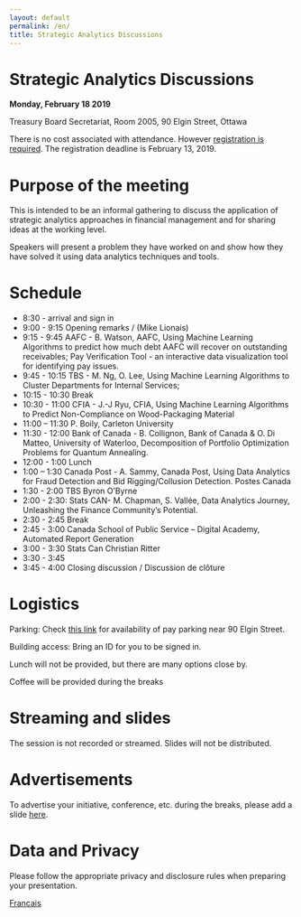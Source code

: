 ```yaml
---
layout: default
permalink: /en/ 
title: Strategic Analytics Discussions
---
```


# Strategic Analytics Discussions 
**Monday, February 18 2019** 

Treasury Board Secretariat, Room 2005, 90 Elgin Street, Ottawa 


There is no cost associated with attendance.  However [registration is required](https://docs.google.com/forms/d/e/1FAIpQLSdRJMLB10MEHzbWySAwDr4Pk_opMI97CMn85WxPBImEopAG7g/viewform). The registration deadline is February 13, 2019. 

# Purpose of the meeting 

This is intended to be an informal gathering to discuss the application of strategic analytics approaches in financial management and for sharing ideas at the working level.  

Speakers will present a problem they have worked on and show how they have solved it using data analytics techniques and tools. 

# Schedule
*   8:30 - arrival and sign in 
*   9:00 - 9:15 Opening remarks / (Mike Lionais)
*   9:15 - 9:45 AAFC - B. Watson, AAFC, Using Machine Learning Algorithms to predict how much debt AAFC will recover on outstanding receivables; Pay Verification Tool - an interactive data visualization tool for identifying pay issues. 
*   9:45 - 10:15 TBS - M. Ng, O. Lee, Using Machine Learning Algorithms to Cluster Departments for Internal Services; 
*   10:15 - 10:30 Break  
*   10:30 - 11:00 CFIA -  J.-J Ryu, CFIA, Using Machine Learning Algorithms to Predict Non-Compliance on Wood-Packaging Material
*	11:00 – 11:30 P. Boily, Carleton University 
*	11:30 - 12:00 Bank of Canada - B. Collignon, Bank of Canada & O. Di Matteo, University of Waterloo, Decomposition of Portfolio Optimization Problems for Quantum Annealing.
*	12:00 - 1:00 Lunch 
*	1:00 – 1:30 Canada Post - A. Sammy, Canada Post, Using Data Analytics for Fraud Detection and Bid Rigging/Collusion Detection.
Postes Canada 
*	1:30 - 2:00 TBS Byron O’Byrne 
*	2:00 - 2:30: Stats CAN- M. Chapman, S. Vallée,  Data Analytics Journey, Unleashing the Finance Community’s Potential.
*	2:30 - 2:45 Break 
*	2:45 - 3:00 Canada School of Public Service – Digital Academy, Automated Report Generation
*	3:00 - 3:30 Stats Can Christian Ritter
*	3:30 - 3:45 
*	3:45 - 4:00 Closing discussion / Discussion de clôture


# Logistics

Parking: Check [this link](https://en.parkopedia.ca/parking/locations/90_elgin_street_ottawa_ontario_k1p_5e7_canada_f244msbc8ps/?country=ca&arriving=201902180900&leaving=201902181600) for availability of pay parking near 90 Elgin Street.

Building access: Bring an ID for you to be signed in.

Lunch will not be provided, but there are many options close by.

Coffee will be provided during the breaks 

# Streaming and slides

The session is not recorded or streamed. Slides will not be distributed. 

# Advertisements 

To advertise your initiative, conference, etc. during the breaks, please add a slide [here](https://docs.google.com/presentation/d/1YCxLR5mS_Y0nTLxM-Ri_rZAuEs60fSdvfPDTxKqPY4A/edit#slide=id.p1). 

# Data and Privacy 

Please follow the appropriate privacy and disclosure rules when preparing your presentation.

[Francais](./fr.md)
